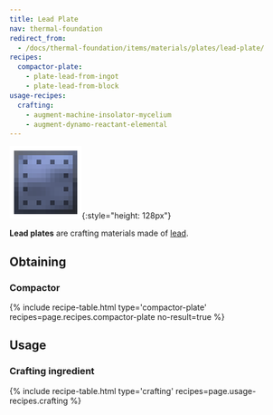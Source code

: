 ```yaml
---
title: Lead Plate
nav: thermal-foundation
redirect_from:
  - /docs/thermal-foundation/items/materials/plates/lead-plate/
recipes:
  compactor-plate:
    - plate-lead-from-ingot
    - plate-lead-from-block
usage-recipes:
  crafting:
    - augment-machine-insolator-mycelium
    - augment-dynamo-reactant-elemental
---
```


![Lead plate](/assets/images/thermal-foundation/plate-lead.png){:style="height: 128px"}


**Lead plates** are crafting materials made of [lead](/docs/lead-ingot/).


Obtaining
---------

### Compactor
{% include recipe-table.html type='compactor-plate' recipes=page.recipes.compactor-plate no-result=true %}


Usage
-----

### Crafting ingredient
{% include recipe-table.html type='crafting' recipes=page.usage-recipes.crafting %}
